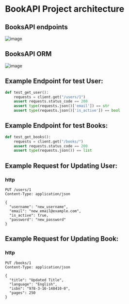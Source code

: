 # BookAPI Project architecture

## BooksAPI endpoints

![image](https://github.com/themusharraf/FastAPIBooks/assets/122869450/1517ab38-808e-4848-b8bb-9cd2667fe1bd)

## BooksAPI ORM

![image](https://github.com/themusharraf/FastAPIBooks/assets/122869450/aae7e4d1-2eb5-4efa-a9f8-74937c6a319d)

## Example Endpoint for test User:

```python
def test_get_user():
    requests = client.get("/users/1")
    assert requests.status_code == 200
    assert type(requests.json()['email']) == str
    assert type(requests.json()['is_active']) == bool

```
## Example Endpoint for test Books:

```python
def test_get_books():
    requests = client.get("/books/")
    assert requests.status_code == 200
    assert type(requests.json()) == list
```
   
## Example Request for Updating User:
### http

```http
PUT /users/1
Content-Type: application/json

{
  "username": "new_username",
  "email": "new_email@example.com",
  "is_active": true,
  "password": "new_password"
}
```
## Example Request for Updating Book:
### http

```http
PUT /books/1
Content-Type: application/json

{
  "title": "Updated Title",
  "language": "English",
  "isbn": "978-3-16-148410-0",
  "pages": 250
}
```
